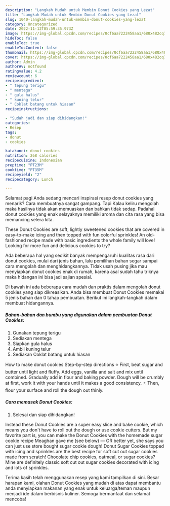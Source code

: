 ```yaml
---
description: "Langkah Mudah untuk Membin Donut Cookies yang Lezat"
title: "Langkah Mudah untuk Membin Donut Cookies yang Lezat"
slug: 1040-langkah-mudah-untuk-membin-donut-cookies-yang-lezat
category: Uncategorized
date: 2022-11-12T05:59:35.973Z
image: https://img-global.cpcdn.com/recipes/0cf6aa7222458aa1/680x482cq70/donut-cookies-foto-resep-utama.jpg
hideToc: false
enableToc: true
enableTocContent: false
thumbnail: https://img-global.cpcdn.com/recipes/0cf6aa7222458aa1/680x482cq70/donut-cookies-foto-resep-utama.jpg
cover: https://img-global.cpcdn.com/recipes/0cf6aa7222458aa1/680x482cq70/donut-cookies-foto-resep-utama.jpg
author: Admin
authorAv: notfound
ratingvalue: 4.2
reviewcount: 6
recipeingredient:
- " tepung terigu"
- " mentega"
- " gula halus"
- " kuning telur"
- " Coklat batang untuk hiasan"
recipeinstructions:

- "Sudah jadi dan siap dihidangkan!"
categories:
- Resep
tags:
- donut
- cookies

katakunci: donut cookies 
nutrition: 268 calories
recipecuisine: Indonesian
preptime: "PT23M"
cooktime: "PT35M"
recipeyield: "2"
recipecategory: Lunch

---
```



Selamat pagi Anda sedang mencari inspirasi resep donut cookies yang menarik? Cara membuatnya sangat gampang. Tapi Kalau keliru mengolah maka hasilnya tidak akan memuaskan dan bahkan tidak sedap. Padahal donut cookies yang enak selayaknya memiliki aroma dan cita rasa yang bisa memancing selera kita.


These Donut Cookies are soft, lightly sweetened cookies that are covered in easy-to-make icing and then topped with fun colorful sprinkles! An old-fashioned recipe made with basic ingredients the whole family will love! Looking for more fun and delicious cookies to try?

Ada beberapa hal yang sedikit banyak mempengaruhi kualitas rasa dari donut cookies, mulai dari jenis bahan, lalu pemilihan bahan segar sampai cara mengolah dan menghidangkannya. Tidak usah pusing jika mau menyiapkan donut cookies enak di rumah, karena asal sudah tahu triknya maka hidangan ini bisa jadi sajian spesial.


Di bawah ini ada beberapa cara mudah dan praktis dalam mengolah donut cookies yang siap dikreasikan. Anda bisa membuat Donut Cookies memakai 5 jenis bahan dan 0 tahap pembuatan. Berikut ini langkah-langkah dalam membuat hidangannya.

<!--inarticleads1-->

##### Bahan-bahan dan bumbu yang digunakan dalam pembuatan Donut Cookies:

1. Gunakan  tepung terigu
1. Sediakan  mentega
1. Siapkan  gula halus
1. Ambil  kuning telur
1. Sediakan  Coklat batang untuk hiasan


How to make donut cookies Step-by-step directions ⭐ First, beat sugar and butter until light and fluffy. Add eggs, vanilla and salt and mix until combined. Gradually add in flour and baking powder. Dough will be crumbly at first, work it with your hands until it makes a good consistency. ⭐ Then, flour your surface and roll the dough out thinly. 

<!--inarticleads2-->

##### Cara memasak Donut Cookies:


1. Selesai dan siap dihidangkan!

Instead these Donut Cookies are a super easy slice and bake cookie, which means you don&#39;t have to roll out the dough or use cookie cutters. But my favorite part is, you can make the Donut Cookies with the homemade sugar cookie recipe Meaghan gave me (see below) — OR better yet, she says you can just use store bought sugar cookie dough! Donut Sugar Cookies topped with icing and sprinkles are the best recipe for soft cut out sugar cookies made from scratch! Chocolate chip cookies, oatmeal, or sugar cookies? Mine are definitely classic soft cut out sugar cookies decorated with icing and lots of sprinkles. 

Terima kasih telah menggunakan resep yang kami tampilkan di sini. Besar harapan kami, olahan Donut Cookies yang mudah di atas dapat membantu anda menyiapkan makanan yang enak untuk keluarga/teman maupun menjadi ide dalam berbisnis kuliner. Semoga bermanfaat dan selamat mencoba!
